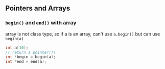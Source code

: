 ## Pointers and Arrays
### `begin()` and `end()` with array
array is not class type, so if a is an array, can't use `a.begin()`
but can use `begin(a)`

```cpp
int a[10];
// return a pointer!!!
int *begin = begin(a);
int *end = end(a);
```
